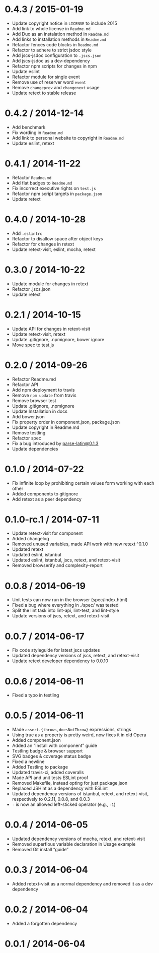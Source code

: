 
0.4.3 / 2015-01-19
==================

  * Update copyright notice in `LICENSE` to include 2015
  * Add link to whole license in `Readme.md`
  * Add Duo as an instalation method in `Readme.md`
  * Add links to installation methods in `Readme.md`
  * Refactor fences code blocks in `Readme.md`
  * Refactor to adhere to strict jsdoc style
  * Add jscs-jsdoc configuration to `.jscs.json`
  * Add jscs-jsdoc as a dev-dependency
  * Refactor npm scripts for changes in npm
  * Update eslint
  * Refactor module for single event
  * Remove use of reserver word `event`
  * Remove `changeprev` and `changenext` usage
  * Update retext to stable release

0.4.2 / 2014-12-14
==================

 * Add benchmark
 * Fix wording in `Readme.md`
 * Add link to personal website to copyright in `Readme.md`
 * Update eslint, retext

0.4.1 / 2014-11-22
==================

 * Refactor `Readme.md`
 * Add flat badges to `Readme.md`
 * Fix incorrect executive rights on `test.js`
 * Refactor npm script targets in `package.json`
 * Update retext

0.4.0 / 2014-10-28
==================

 * Add `.eslintrc`
 * Refactor to disallow space after object keys
 * Refactor for changes in retext
 * Update retext-visit, eslint, mocha, retext

0.3.0 / 2014-10-22
==================

 * Update module for changes in retext
 * Refactor .jscs.json
 * Update retext

0.2.1 / 2014-10-15
==================

 * Update API for changes in retext-visit
 * Update retext-visit, retext
 * Update .gitignore, .npmignore, bower ignore
 * Move spec to test.js

0.2.0 / 2014-09-26
==================

 * Refactor Readme.md
 * Refactor API
 * Add npm deployment to travis
 * Remove `npm update` from travis
 * Remove browser test
 * Update .gitignore, .npmignore
 * Update Installation in docs
 * Add bower.json
 * Fix property order in component.json, package.json
 * Update copyright in Readme.md
 * Remove testling
 * Refactor spec
 * Fix a bug introduced by parse-latin@0.1.3
 * Update dependencies

0.1.0 / 2014-07-22
==================

 * Fix infinite loop by prohibiting certain values form working with each other
 * Added components to gitignore
 * Add retext as a peer dependency

0.1.0-rc.1 / 2014-07-11
==================

 * Update retext-visit for component
 * Added changelog
 * Removed unused variables, made API work with new retext ^0.1.0
 * Updated retext
 * Updated eslint, istanbul
 * Updated eslint, istanbul, jscs, retext, and retext-visit
 * Removed browserify and complexity-report

0.0.8 / 2014-06-19
==================

 * Unit tests can now run in the browser (spec/index.html)
 * Fixed a bug where everything in ./spec/ was tested
 * Split the lint task into lint-api, lint-test, and lint-style
 * Update versions of jscs, retext, and retext-visit

0.0.7 / 2014-06-17
==================

 * Fix code styleguide for latest jscs updates
 * Updated dependency versions of jscs, retext, and retext-visit
 * Update retext developer dependency to 0.0.10

0.0.6 / 2014-06-11
==================

 * Fixed a typo in testling

0.0.5 / 2014-06-11
==================

 * Made `assert.{throws,doesNotThrow}` expressions, strings
 * Using true as a property is pretty weird, now fixes it in old Opera
 * Added component.json
 * Added an “install with component” guide
 * Testling badge & browser support
 * SVG badges & coverage status badge
 * Fixed a newline
 * Added Testling to package
 * Updated travis-ci, added coveralls
 * Made API and unit tests ESLint proof
 * Removed Makefile, instead opting for just package.json
 * Replaced JSHint as a dependency with ESLint
 * Updated dependency versions of istanbul, retext, and retext-visit, respectively to 0.2.11, 0.0.8, and 0.0.3
 * `-` is now an allowed left-sticked operator (e.g., `-1`)

0.0.4 / 2014-06-05
==================

 * Updated dependency versions of mocha, retext, and retext-visit
 * Removed superflous variable declaration in Usage example
 * Removed Git install “guide”

0.0.3 / 2014-06-04
==================

 * Added retext-visit as a normal dependency and removed it as a dev dependency

0.0.2 / 2014-06-04
==================

 * Added a forgotten dependency

0.0.1 / 2014-06-04
==================

